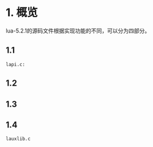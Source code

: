 
# 1. 概览
lua-5.2.1的源码文件根据实现功能的不同，可以分为四部分。

## 1.1 
    lapi.c:  


## 1.2
    

## 1.3

## 1.4 
    lauxlib.c